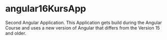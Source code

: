 # angular16KursApp
Second Angular Application. This Application gets build during the Angular Course and uses a new version of Angular that differs from the Version 15 and older.
